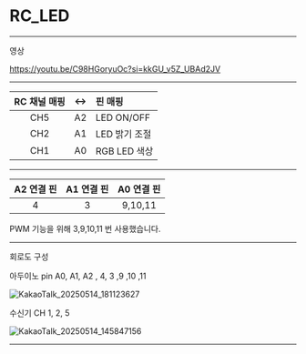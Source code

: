 # RC_LED

-----------------------------------------
영상

https://youtu.be/C98HGoryuOc?si=kkGU_v5Z_UBAd2JV

 ----------------------------------------
| RC 채널 매핑 | <-> | 핀 매핑 |
|:-----:|-------:|:----------------|
| CH5 | A2 | LED ON/OFF |
|CH2| A1 | LED 밝기 조절|
|CH1| A0| RGB LED 색상|

-----------------------------------------

| A2 연결 핀| A1 연결 핀| A0 연결 핀|
|:---------:|:---------:|:-----------:|
|4|3|9,10,11|

PWM 기능을 위해 3,9,10,11 번 사용했습니다.

----------------------------------------
회로도 구성

아두이노 pin A0, A1, A2 , 4, 3 ,9 ,10 ,11


![KakaoTalk_20250514_181123627](https://github.com/user-attachments/assets/b6850e2b-bf59-49b7-8f3f-581702cb7f3d)



수신기 CH 1, 2, 5


![KakaoTalk_20250514_145847156](https://github.com/user-attachments/assets/95692598-d7ac-434e-909f-235e779a0b8e)



-------------------------------------------






